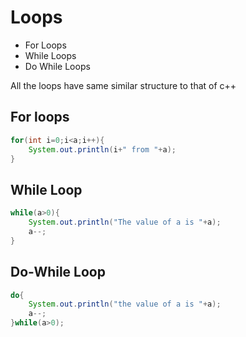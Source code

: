 # Loops
- For Loops
- While Loops
- Do While Loops

All the loops have same similar structure to that of c++

## For loops
```java
for(int i=0;i<a;i++){
    System.out.println(i+" from "+a);
}
```

## While Loop
```java
while(a>0){
    System.out.println("The value of a is "+a);
    a--;
}
```

## Do-While Loop
```java
do{
    System.out.println("the value of a is "+a);
    a--;
}while(a>0);
```
